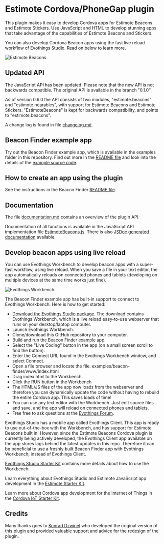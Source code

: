 # Estimote Cordova/PhoneGap plugin

This plugin makes it easy to develop Cordova apps for Estimote Beacons and Estimote Stickers. Use JavaScript and HTML to develop stunning apps that take advantage of the capabilities of Estimote Beacons and Stickers.

You can also develop Cordova Beacon apps using the fast live reload workflow of Evothings Studio. Read on below to learn more.

![Estimote Beacons](http://evomedia.evothings.com/2014/09/estimote-beacons-group-small.jpg)

## Updated API

The JavaScript API has been updated. Please note that the new API is not backwards compatible. The original API is available in the branch "0.1.0".

As of version 0.6.0 the API consists of two modules, "estimote.beacons" and "estimote.nearables", with support for Estimote Beacons and Estimote Stickers. "EstimoteBeacons" is kept for backwards compatibility, and points to "estimote.beacons".

A change log is found in file [changelog.md](changelog.md).

## Beacon Finder example app

Try out the Beacon Finder example app, which is available in the examples folder in this repository. Find out more in the [README file](examples/beacon-finder/README.md) and look into the details of the [example source code](examples/beacon-finder/www/).

## How to create an app using the plugin

See the instructions in the Beacon Finder [README file](examples/beacon-finder/README.md).

## Documentation

The file [documentation.md](documentation.md) contains an overview of the plugin API.

Documentation of all functions is available in the JavaScript API implementation file [EstimoteBeacons.js](plugin/src/js/EstimoteBeacons.js). There is also [JSDoc generated documentation](http://evomedia.evothings.com/jsdoc/phonegap-estimotebeacons/) available.

## Develop beacon apps using live reload

You can use Evothings Workbench to develop beacon apps with a super-fast workflow, using live reload. When you save a file in your text editor, the app automatically reloads on connected phones and tablets (developing on multiple devices at the same time works just fine).

![Evothings Workbench](http://evomedia.evothings.com/2013/11/EvothingsWorkbenchEstimote.png)

The Beacon Finder example app has built-in support to connect to Evothings Workbench. Here is how to get started:

* [Download the Evothings Studio package](http://evothings.com/download/). The download contains Evothings Workbench, which is a live reload easy-to-use webserver that runs on your desktop/laptop computer.
* Launch Evothings Workbench.
* Clone/download this GitHub repository to your computer.
* Build and run the Beacon Finder example app.
* Select the "Live Coding" button in the app (on a small screen scroll to find the button).
* Enter the Connect URL found in the Evothings Workbench window, and select Connect.
* Open a file browser and locate the file: examples/beacon-finder/www/index.html
* Drag index.html to the Workbench.
* Click the RUN button in the Workbench
* The HTML/JS files of the app now loads from the webserver and therefore you can dynamically update the code without having to rebuild the entire Cordova app. This saves loads of time!
* You can use any text editor with the Workbench. Just edit source files and save, and the app will reload on connected phones and tablets.
* Free free to ask questions at the [Evothings Forum](http://evothings.com/forum/viewforum.php?f=11).

Evothings Studio has a mobile app called Evothings Client. This app is ready to use out-of-the-box with the Workbench, and has support for Estimote Beacons built in. However, since the Estimote Beacons Cordova plugin is currently being actively developed, the Evothings Client app available on the app stores lags behind the latest updates in this repo. Therefore it can be beneficial to use a freshly built Beacon Finder app with Evothings Workbench, instead of Evothings Client.

[Evothings Studio Starter Kit](http://evothings.com/evothings-studio-starter-kit/) contains more details about how to use the Workbench.

Learn everything about Evothings Studio and Estimote JavaScript app development in the [Estimote Starter Kit](http://evothings.com/estimote-starter-kit/).

Learn more about Cordova app development for the Internet of Things in the [Cordova IoT Starter Kit](http://evothings.com/estimote-starter-kit/).

## Credits

Many thanks goes to [Konrad Dzwinel](https://github.com/kdzwinel) who developed the original version of this plugin and provided valuable support and advice for the redesign of the plugin.
